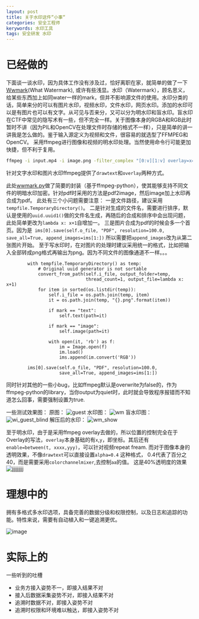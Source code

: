 ```yaml
---
layout: post
title: 关于水印这件“小事“
categories: 安全工程师
kerywords: 水印工具
tags: 安全研发 水印
---
```


# 已经做的

下面谈一谈水印，因为具体工作没有涉及过，恰好离职在家，就简单的做了一下[Wwmark](https://github.com/mylamour/Wwmark)(What Watermark), 或许有些浅显。水印（Watermark），顾名思义，给某些东西加上如同water一样的mark，但并不影响源文件的使用。水印分类的话，简单来分的可以有图片水印，视频水印，文件水印，网页水印。添加的水印可以是有图片也可以有文字。从可见与否来分，又可以分为明水印和盲水印。盲水印在CTF中常见的隐写术有一些，但不完全一样。关于图像本身的RGBA和RGB此时暂时不讲（因为PIL和OpenCV在处理文件时存储的格式不一样），只是简单的讲一讲我是怎么做的。鉴于输入源定义为视频和文件，很容易的就选型了FFMPEG和OpenCV。 采用ffmpeg进行图像和视频的明水印处理。当然使用命令行可能更加快捷，但不利于复用。

```bash
ffmpeg -i input.mp4 -i image.png -filter_complex "[0:v][1:v] overlay=x=10:y=10" -c:a copy output.mp4
```

针对文字水印和图片水印ffmpeg提供了`drawtext`和`overlay`两种方式。

此处[wwmark.py](https://github.com/mylamour/Wwmark/blob/master/wwmark.py)做了简要的封装（基于ffmpeg-python），使其能够支持不同文件的明暗水印加密。针对pdf时采用的方法是pdf2image，然后image加上水印再合成为pdf。
此处有三个小问题需要注意：
一是文件路径，建议采用`tempfile.TemporaryDirectory()`。
二是针对生成的文件名，需要进行排序，默认是使用的`uuid.uuid1()`做的文件名生成，再随后的合成和排序中会出现问题，此处简单更改为`lambda x: x+1`自增加一。
三是图片合成为pdf的时候会多一个首页。因为是` ims[0].save(self.o_file, "PDF", resolution=100.0, save_all=True, append_images=ims[1:])` 所以需要把`append_images`改为从第二张图片开始。
至于写水印时，在对图片的处理时建议采用统一的格式，比如把输入全部转成png格式再输出为png。因为不同文件的图像通道不一样。。。

```ptyhon
        with tempfile.TemporaryDirectory() as temp:
            # Original uuid generator is not sortable
            convert_from_path(self.i_file, output_folder=temp,
                              thread_count=1, output_file=lambda x: x+1)
            for item in sorted(os.listdir(temp)):
                self.i_file = os.path.join(temp, item)
                it = os.path.join(temp, "{}.png".format(item))

                if mark == "text":
                    self.text(path=it)

                if mark == "image":
                    self.image(path=it)

                with open(it, 'rb') as f:
                    im = Image.open(f)
                    im.load()
                    ims.append(im.convert('RGB'))

        ims[0].save(self.o_file, "PDF", resolution=100.0,
                    save_all=True, append_images=ims[1:])
```

同时针对其他的一些小bug，比如ffmpeg默认是overwrite为false的，作为ffmpeg-python的library，当你output为quiet时，此时就会导致程序报错而不知道怎么回事，需要强制设置为true.

一些测试效果图：
原图： ![guest](https://user-images.githubusercontent.com/12653147/74144461-b9108000-4c37-11ea-964f-0dd80ebc2761.jpg)
水印图：
![wm](https://user-images.githubusercontent.com/12653147/74144472-bf9ef780-4c37-11ea-9d67-2ab74e1ee7c7.png)
盲水印图：
![wi_guest_blind](https://user-images.githubusercontent.com/12653147/74144454-b4e46280-4c37-11ea-8eef-6c86a1af9b46.png)
解压后的水印：
![wm_show](https://user-images.githubusercontent.com/12653147/74144503-ce85aa00-4c37-11ea-875f-d3a2106fa9c5.png)

至于明水印，由于是采用ffmpeg overlay去做的，所以位置的控制完全在于Overlay的写法，`overlay`本身基础的有`x`,`y`，即坐标。其后还有`enable=between(t, xxxx,yyy)`，可以针对视频repeat fream.
而对于图像本身的透明效果，不像`drawtext`可以直接设置`alpha=0.4` 这种格式， 0.4代表了百分之40，而是需要采用`colorchannelmixer`,去控制`aa`的值。
这是40%透明度的效果
![jjjjjjjjj](https://user-images.githubusercontent.com/12653147/74206390-27942300-4cb6-11ea-91a5-0c98b22ae27a.png)

# 理想中的

拥有多格式多水印选项，具备完善的数据分级和权限控制，以及日志和追踪的功能。特性来说，需要有自动植入和一键追溯更优。

![image](https://user-images.githubusercontent.com/12653147/74119770-d7588a80-4bfb-11ea-88ec-ced701034f37.png)


# 实际上的
一些听到的吐槽
* 业务方接入姿势不一，即接入结果不对
* 接入后数据采集姿势不对，即接入结果不对
* 追溯时数据不对，即接入姿势不对
* 追溯时权限和环境难以触达，即接入姿势不对